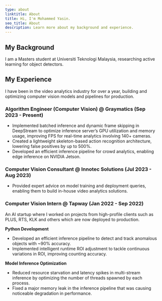 ```yaml
---
type: about
linktitle: About
title: Hi, I'm Mohammed Yasin.
seo_title: About
description: Learn more about my background and experience.
---
```


## My Background

I am a Masters student at Universiti Teknologi Malaysia, researching active learning for object detectors.

## My Experience

I have been in the video analytics industry for over a year, building and optimizing computer vision models and pipelines for production.

### Algorithm Engineer (Computer Vision) @ Graymatics (Sep 2023 - Present)

- Implemented batched inference and dynamic frame skipping in DeepStream to optimize inference server’s GPU utilization and memory usage, improving FPS for real-time analytics involving 140+ cameras.
- Created a lightweight skeleton-based action recognition architecture, lowering false positives by up to 500%.
- Developed an efficient inference pipeline for crowd analytics, enabling edge inference on NVIDIA Jetson.

### Computer Vision Consultant @ Innotec Solutions (Jul 2023 - Aug 2023)

- Provided expert advice on model training and deployment queries, enabling them to build in-house video analytics solutions.

### Computer Vision Intern @ Tapway (Jan 2022 - Sep 2022)

An AI startup where I worked on projects from high-profile clients such as PLUS, RTS, KLK and others which are now deployed to production.
 
**Python Development**

- Developed an efficient inference pipeline to detect and track anomalous objects with ~90% accuracy.
- Implemented intelligent runtime ROI adjustment to tackle continuous variations in ROI, improving counting accuracy.

**Model Inference Optimization**

- Reduced resource starvation and latency spikes in multi-stream inference by optimizing the number of threads spawned by each process.
- Fixed a major memory leak in the inference pipeline that was causing noticeable degradation in performance.
